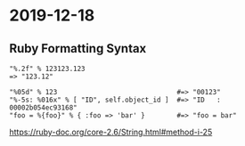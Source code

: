# 2019-12-18

## Ruby Formatting Syntax
```
"%.2f" % 123123.123
=> "123.12"

"%05d" % 123                              #=> "00123"
"%-5s: %016x" % [ "ID", self.object_id ]  #=> "ID   : 00002b054ec93168"
"foo = %{foo}" % { :foo => 'bar' }        #=> "foo = bar"
```

https://ruby-doc.org/core-2.6/String.html#method-i-25

